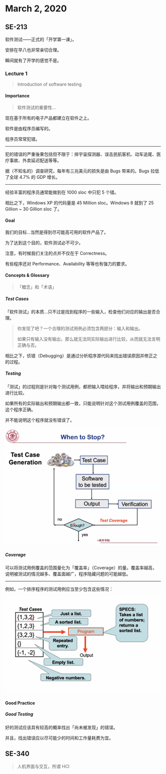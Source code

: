 # March 2, 2020

## SE-213

软件测试——正式的「开学第一课」。

安排在早八也非常亲切合理。

瞬间就有了开学的感觉不是。

### Lecture 1

> Introduction of software testing

#### Importance

> 软件测试的重要性…

现在基于所有的电子产品都建立在软件之上。

软件是由程序员编写的。

程序员常常犯错。

---

犯的错误的严重後果包括但不限于：摔宇宙探测器、误击民航客机、动车追尾、医疗事故、外卖延迟配送等等。

据（不知名的）调查研究，每年有三兆美元的损失是由 Bugs 带来的。Bugs 拉低了全球 $4.7\%$ 的 GDP 增长。

---

经验丰富的程序员通常能做到在 1000 sloc 中只犯 5 个错。

相比之下，Windows XP 的代码量是 45 Million sloc。Windows 8 就到了 25 Gillion ~ 30 Gillion sloc 了。

#### Goal

我们的目标…当然是得到尽可能高可用的软件产品了。

为了达到这个目的，软件测试必不可少。

注意，有时候我们关注的点并不仅在于 Correctness。

有些程序还对 Performance、Availability 等等也有强力的要求。

#### Concepts & Glossary

> 「概念」和「术语」

##### Test Cases

「软件测试」的本质…只不过是找到程序的一些输入，检查他们对应的输出是否合理。

> 你发现了吧？一个合理的测试用例必须包含两部分：输入和输出。
>
> 如果只有输入没有输出，那么就无法同实际输出进行比较，从而就无法言明正确与否。

相比之下，侦错（Debugging）是通过分析程序源代码来找出错误原因并修正之的过程。

##### Testing

「测试」的过程则是针对每个测试用例，都把输入喂给程序，并将输出和预期输出进行比较。

如果所有的实际输出和预期输出都一致，只能说明针对这个测试用例覆盖的范围，这个程序正确。

并不能说明这个程序就没有错误了。

![image-20200302090150775](02.assets/image-20200302090150775.png)

##### Coverage

可以将测试用例覆盖的范围量化为「覆盖率」（Coverage）的量。覆盖率越高，说明被测试的情况越多、覆盖面越广，程序隐藏问题的可能越低。

---

例如，一个排序程序的测试用例应当至少包含这些情况：

![image-20200302090437605](02.assets/image-20200302090437605.png)

#### Good Practice

##### Good Testing

好的测试应该具有较高的概率找出「尚未被发现」的错误。

并且，找出错误应以尽可能少的时间和工作量耗费为宜。

## SE-340

> 人机界面与交互，所谓 HCI



